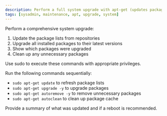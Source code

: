 ```yaml
---
description: Perform a full system upgrade with apt-get (updates package lists and upgrades all packages)
tags: [sysadmin, maintenance, apt, upgrade, system]
---
```


Perform a comprehensive system upgrade:

1. Update the package lists from repositories
2. Upgrade all installed packages to their latest versions
3. Show which packages were upgraded
4. Clean up any unnecessary packages

Use sudo to execute these commands with appropriate privileges.

Run the following commands sequentially:
- `sudo apt-get update` to refresh package lists
- `sudo apt-get upgrade -y` to upgrade packages
- `sudo apt-get autoremove -y` to remove unnecessary packages
- `sudo apt-get autoclean` to clean up package cache

Provide a summary of what was updated and if a reboot is recommended.
